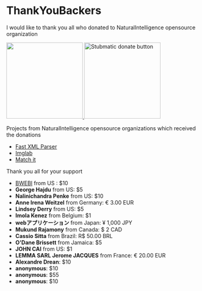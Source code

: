 # ThankYouBackers
I would like to thank you all who donated to NaturalIntelligence opensource organization

<a href="https://opencollective.com/fast-xml-parser/donate" target="_blank">
  <img src="https://opencollective.com/fast-xml-parser/donate/button@2x.png?color=blue" width=200 />
</a>
<a href="https://paypal.me/naturalintelligence"> <img src="static/img/support_paypal.svg" alt="Stubmatic donate button" width="200"/></a>

Projects from NaturalIntelligence opensource organizations which received the donations
* [Fast XML Parser](https://github.com/NaturalIntelligence/fast-xml-parser)
* [Imglab](https://github.com/NaturalIntelligence/imglab)
* [Match it](https://github.com/amitguptagwl/matchit)


Thank you all for your support

* [BWEBI](http://www.bwebi.co.il) from US : $10
* **George Hajdu** from US: $5
* **Nalinichandra Penke** from US: $10
* **Anne Irena Weitzel** from Germany: € 3.00 EUR
* **Lindsey Derry** from US: $5
* **Imola Kenez** from Belgium: $1
* **webアプリケーション**  from Japan: ¥ 1,000 JPY
* **Mukund Rajamony** from Canada: $ 2 CAD
* **Cassio Sitta** from Brazil: R$ 50.00 BRL
* **O'Dane Brissett** from Jamaica: $5
* **JOHN CAI** from US: $1
* **LEMMA SARL Jerome JACQUES** from France: € 20.00 EUR
* **Alexandre Drean**: $10
* **anonymous**: $10
* **anonymous**: $55
* **anonymous**: $10

